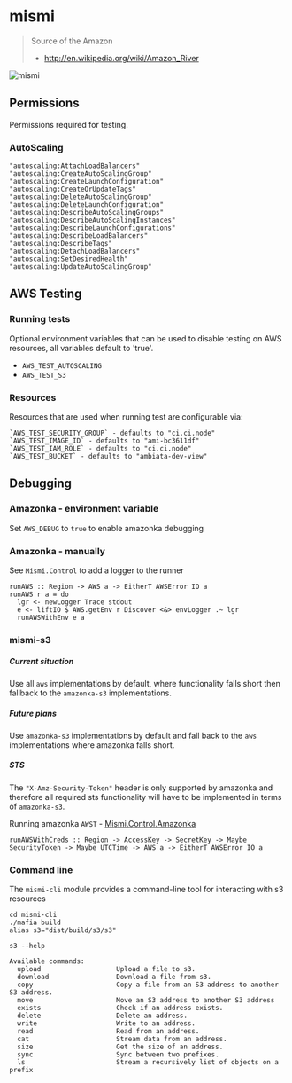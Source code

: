 mismi
=====

> Source of the Amazon
> - http://en.wikipedia.org/wiki/Amazon_River

![mismi](http://upload.wikimedia.org/wikipedia/commons/a/a4/Nevado_Mismi.jpg)

## Permissions

Permissions required for testing.

### AutoScaling

```
"autoscaling:AttachLoadBalancers"
"autoscaling:CreateAutoScalingGroup"
"autoscaling:CreateLaunchConfiguration"
"autoscaling:CreateOrUpdateTags"
"autoscaling:DeleteAutoScalingGroup"
"autoscaling:DeleteLaunchConfiguration"
"autoscaling:DescribeAutoScalingGroups"
"autoscaling:DescribeAutoScalingInstances"
"autoscaling:DescribeLaunchConfigurations"
"autoscaling:DescribeLoadBalancers"
"autoscaling:DescribeTags"
"autoscaling:DetachLoadBalancers"
"autoscaling:SetDesiredHealth"
"autoscaling:UpdateAutoScalingGroup"
```

## AWS Testing

### Running tests

Optional environment variables that can be used to disable testing on
AWS resources, all variables default to 'true'.

- `AWS_TEST_AUTOSCALING`
- `AWS_TEST_S3`

### Resources

Resources that are used when running test are configurable via:

```
`AWS_TEST_SECURITY_GROUP` - defaults to "ci.ci.node"
`AWS_TEST_IMAGE_ID` - defaults to "ami-bc3611df"
`AWS_TEST_IAM_ROLE` - defaults to "ci.ci.node"
`AWS_TEST_BUCKET` - defaults to "ambiata-dev-view"
```

## Debugging

### Amazonka - environment variable

Set `AWS_DEBUG` to `true` to enable amazonka debugging

### Amazonka - manually

See `Mismi.Control` to add a logger to the runner
```
runAWS :: Region -> AWS a -> EitherT AWSError IO a
runAWS r a = do
  lgr <- newLogger Trace stdout
  e <- liftIO $ AWS.getEnv r Discover <&> envLogger .~ lgr
  runAWSWithEnv e a
```

### mismi-s3

##### Current situation
Use all `aws` implementations by default, where functionality falls short then fallback to
the `amazonka-s3` implementations.

##### Future plans
Use `amazonka-s3` implementations by default and fall back to the `aws` implementations
where amazonka falls short.

##### STS
The `"X-Amz-Security-Token"` header is only supported by amazonka and therefore all
required sts functionality will have to be implemented in terms of `amazonka-s3`.

Running amazonka `AWST` - [Mismi.Control.Amazonka](https://github.com/ambiata/mismi/blob/master/mismi-core/src/Mismi/Control/Amazonka.hs#L81)
```
runAWSWithCreds :: Region -> AccessKey -> SecretKey -> Maybe SecurityToken -> Maybe UTCTime -> AWS a -> EitherT AWSError IO a
```

### Command line

The `mismi-cli` module provides a command-line tool for interacting with s3 resources
```
cd mismi-cli
./mafia build
alias s3="dist/build/s3/s3"

s3 --help

Available commands:
  upload                   Upload a file to s3.
  download                 Download a file from s3.
  copy                     Copy a file from an S3 address to another S3 address.
  move                     Move an S3 address to another S3 address
  exists                   Check if an address exists.
  delete                   Delete an address.
  write                    Write to an address.
  read                     Read from an address.
  cat                      Stream data from an address.
  size                     Get the size of an address.
  sync                     Sync between two prefixes.
  ls                       Stream a recursively list of objects on a prefix
```

